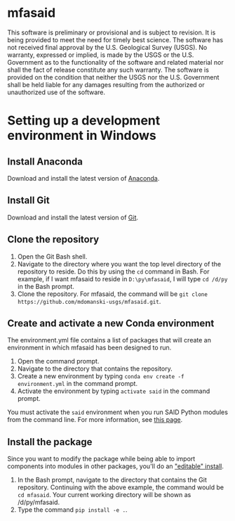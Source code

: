# mfasaid
This software is preliminary or provisional and is subject to revision. It is being provided to meet the need for timely best science. The software has not received final approval by the U.S. Geological Survey (USGS). No warranty, expressed or implied, is made by the USGS or the U.S. Government as to the functionality of the software and related material nor shall the fact of release constitute any such warranty. The software is provided on the condition that neither the USGS nor the U.S. Government shall be held liable for any damages resulting from the authorized or unauthorized use of the software.

# Setting up a development environment in Windows

## Install Anaconda
Download and install the latest version of [Anaconda](https://www.anaconda.com/download/).

## Install Git
Download and install the latest version of [Git](https://git-scm.com/).

## Clone the repository
1. Open the Git Bash shell. 
2. Navigate to the directory where you want the top level directory of the repository to reside. Do this by using the `cd` command in Bash. For example, if I want mfasaid to reside in `D:\py\mfasaid`, I will type `cd /d/py` in the Bash prompt.
3. Clone the repository. For mfasaid, the command will be `git clone https://github.com/mdomanski-usgs/mfasaid.git`.

## Create and activate a new Conda environment
The environment.yml file contains a list of packages that will create an environment in which mfasaid has been designed to run.
1. Open the command prompt.
2. Navigate to the directory that contains the repository.
3. Create a new environment by typing `conda env create -f environment.yml` in the command prompt.
4. Activate the environment by typing `activate said` in the command prompt.

You must activate the `said` environment when you run SAID Python modules from the command line. For more information, see [this page](https://conda.io/docs/user-guide/tasks/manage-environments.html#creating-an-environment-from-an-environment-yml-file).

## Install the package
Since you want to modify the package while being able to import components into modules in other packages, you'll do an ["editable" install](https://pip.pypa.io/en/stable/reference/pip_install/#editable-installs).
1. In the Bash prompt, navigate to the directory that contains the Git repository. Continuing with the above example, the command would be `cd mfasaid`. Your current working directory will be shown as /d/py/mfasaid.
2. Type the command `pip install -e .`.
